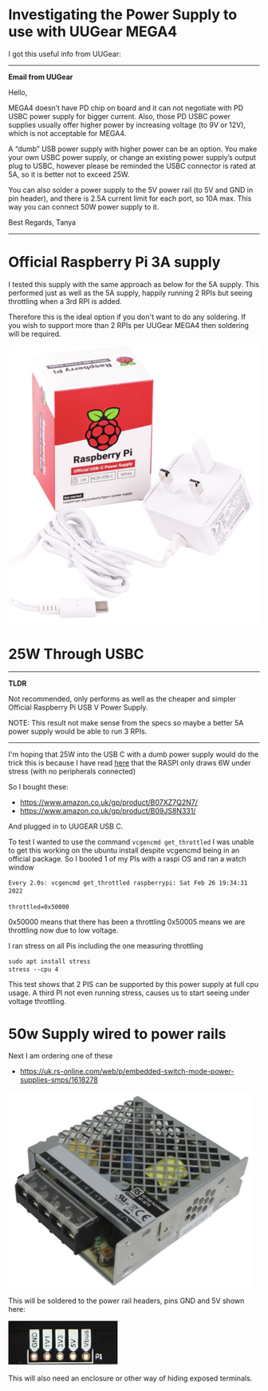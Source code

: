 # Investigating the Power Supply to use with UUGear MEGA4

I got this useful info from UUGear:

---
**Email from UUGear**

Hello,

MEGA4 doesn’t have PD chip on board and it can not negotiate with PD USBC power supply for bigger current. Also, those PD USBC power supplies usually offer higher power by increasing voltage (to 9V or 12V), which is not acceptable for MEGA4.

A “dumb” USB power supply with higher power can be an option. You make your own USBC power supply, or change an existing power supply’s output plug to USBC, however please be reminded the USBC connector is rated at 5A, so it is better not to exceed 25W.

You can also solder a power supply to the 5V power rail (to 5V and GND in pin header), and there is 2.5A current limit for each port, so 10A max. This way you can connect 50W power supply to it.

Best Regards,
Tanya

---

# Official Raspberry Pi 3A supply

I tested this supply with the same approach as below for the 5A supply.
This performed just as well as the 5A supply, happily running 2 RPIs but
seeing throttling when a 3rd RPI is added.

Therefore this is the ideal option if you don't want to do any soldering. If 
you wish to support more than 2 RPIs per UUGear MEGA4 then soldering will
be required.

![alt text](images/pipower.png)


# 25W Through USBC

----
**TLDR**

Not recommended, only performs as well as the cheaper and simpler
Official Raspberry Pi USB V Power Supply. 

NOTE: This result not make sense from
the specs so maybe a better 5A power supply 
would be able to run 3 RPIs.

----

I'm hoping that 25W into the USB C with a dumb power supply would do the trick
this is because I have read 
[here](https://uni.hi.is/helmut/2021/06/07/power-consumption-of-raspberry-pi-4-versus-intel-j4105-system/#:~:text=The%20Raspberry%20Pi%204%20consumed,5.4%20W%20and%205.5%20W.)
that the RASPI only draws 6W under stress
(with no peripherals connected)

So I bought these:
- https://www.amazon.co.uk/gp/product/B07XZ7Q2N7/
- https://www.amazon.co.uk/gp/product/B09JS8N331/

And plugged in to UUGEAR USB C.

To test I wanted to use the command `vcgencmd get_throttled` I was unable to
get this working on the ubuntu install despite vcgencmd being in an official
package. So I booted 1 of my PIs with a raspi OS and ran a watch window

```
Every 2.0s: vcgencmd get_throttled raspberrypi: Sat Feb 26 19:34:31 2022

throttled=0x50000

```

0x50000 means that there has been a throttling
0x50005 means we are throttling now due to low voltage.

I ran stress on all Pis including the one measuring throttling
```
sudo apt install stress
stress --cpu 4
```

This test shows that 2 PIS can be supported by this power supply at full
cpu usage. A third PI not even running stress, causes us to start seeing
under voltage throttling.

# 50w Supply wired to power rails

Next I am ordering one of these
- https://uk.rs-online.com/web/p/embedded-switch-mode-power-supplies-smps/1618278

![alt text](images/ps10a.png)

This will be soldered to the power rail headers, pins GND and 5V shown here:

![alt text](images/header.png)

This will also need an enclosure or other way of hiding exposed terminals.
